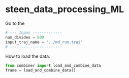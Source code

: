 # steen_data_processing_ML

Go to the 

```python
# --- Inpus -------------
num_divides = 800
input_traj_name = '../md_run.traj'
# -----------------------
```

How to load the data:

```python
from combiner import load_and_combine_data
frame = load_and_combine_data()
```
